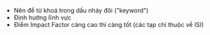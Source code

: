 + Nên để từ khoá trong dấu nháy đôi ("keyword")
+ Định hướng lĩnh vực
+ Điểm Impact Factor càng cao thì càng tốt (các tạp chí thuộc về ISI)